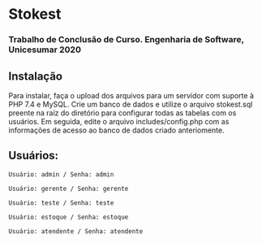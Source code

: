 # Stokest
### Trabalho de Conclusão de Curso. Engenharia de Software, Unicesumar 2020
## Instalação
Para instalar, faça o upload dos arquivos para um servidor com suporte à PHP 7.4 e MySQL. Crie um banco de dados e utilize o arquivo stokest.sql preente na raíz do diretório para configurar todas as tabelas com os usuários.
Em seguida, edite o arquivo includes/config.php com as informações de acesso ao banco de dados criado anteriomente.

## Usuários:
```
Usuário: admin / Senha: admin

Usuário: gerente / Senha: gerente

Usuário: teste / Senha: teste

Usuário: estoque / Senha: estoque

Usuário: atendente / Senha: atendente
```
